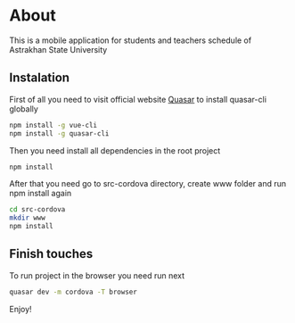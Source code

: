 # About

This is a mobile application for students and teachers schedule of Astrakhan State University

## Instalation

First of all you need to visit official website [Quasar](https://quasar-framework.org/guide/) to install quasar-cli globally

```bash
npm install -g vue-cli
npm install -g quasar-cli

```
Then you need install all dependencies in the root project

```bash
npm install 
```

After that you need go to src-cordova directory, create www folder and run npm install again

```bash
cd src-cordova 
mkdir www
npm install
```

## Finish touches

To run project in the browser you need run next 

```bash
quasar dev -m cordova -T browser
```

Enjoy!